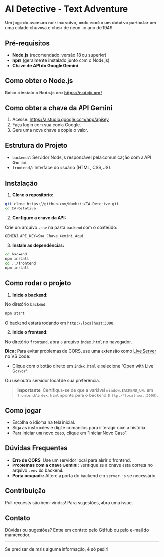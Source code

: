 # AI Detective - Text Adventure

Um jogo de aventura noir interativo, onde você é um detetive particular em uma cidade chuvosa e cheia de neon no ano de 1949.

## Pré-requisitos

- **Node.js** (recomendado: versão 18 ou superior)
- **npm** (geralmente instalado junto com o Node.js)
- **Chave de API do Google Gemini**

## Como obter o Node.js

Baixe e instale o Node.js em: https://nodejs.org/

## Como obter a chave da API Gemini

1. Acesse: https://aistudio.google.com/app/apikey
2. Faça login com sua conta Google.
3. Gere uma nova chave e copie o valor.

## Estrutura do Projeto

- `backend/`: Servidor Node.js responsável pela comunicação com a API Gemini.
- `frontend/`: Interface do usuário (HTML, CSS, JS).

## Instalação

1. **Clone o repositório:**

```bash
git clone https://github.com/Numbzin/IA-Detetive.git
cd IA-Detetive
```

2. **Configure a chave da API:**

Crie um arquivo `.env` na pasta `backend` com o conteúdo:

```
GEMINI_API_KEY=Sua_Chave_Gemini_Aqui
```

3. **Instale as dependências:**

```bash
cd backend
npm install
cd ../frontend
npm install
```

## Como rodar o projeto

1. **Inicie o backend:**

No diretório `backend`:

```bash
npm start
```

O backend estará rodando em `http://localhost:3000`.

2. **Inicie o frontend:**

No diretório `frontend`, abra o arquivo `index.html` no navegador.

**Dica:** Para evitar problemas de CORS, use uma extensão como [Live Server](https://marketplace.visualstudio.com/items?itemName=ritwickdey.LiveServer) no VS Code:

- Clique com o botão direito em `index.html` e selecione "Open with Live Server".

Ou use outro servidor local de sua preferência.

> **Importante:**
> Certifique-se de que a variável `window.BACKEND_URL` em `frontend/index.html` aponte para o backend (`http://localhost:3000`).

## Como jogar

- Escolha o idioma na tela inicial.
- Siga as instruções e digite comandos para interagir com a história.
- Para iniciar um novo caso, clique em "Iniciar Novo Caso".

## Dúvidas Frequentes

- **Erro de CORS:** Use um servidor local para abrir o frontend.
- **Problemas com a chave Gemini:** Verifique se a chave está correta no arquivo `.env` do backend.
- **Porta ocupada:** Altere a porta do backend em `server.js` se necessário.

## Contribuição

Pull requests são bem-vindos! Para sugestões, abra uma issue.

## Contato

Dúvidas ou sugestões? Entre em contato pelo GitHub ou pelo e-mail do mantenedor.

---

Se precisar de mais alguma informação, é só pedir!
